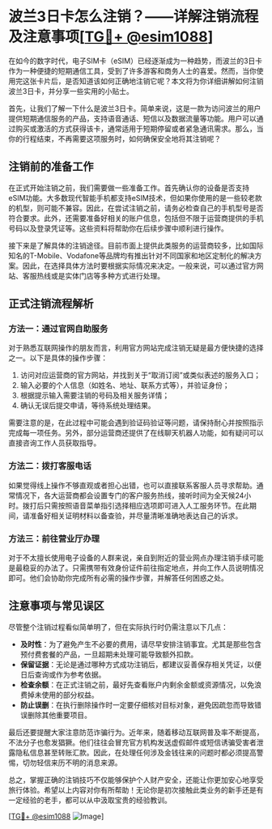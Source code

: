 # 波兰3日卡怎么注销？——详解注销流程及注意事项[[TG💪+ @esim1088](https://t.me/s/esim1088)]

在如今的数字时代，电子SIM卡（eSIM）已经逐渐成为一种趋势，而波兰的3日卡作为一种便捷的短期通信工具，受到了许多游客和商务人士的喜爱。然而，当你使用完这张卡片后，是否知道该如何正确地注销它呢？本文将为你详细讲解如何注销波兰3日卡，并分享一些实用的小贴士。

首先，让我们了解一下什么是波兰3日卡。简单来说，这是一款为访问波兰的用户提供短期通信服务的产品，支持语音通话、短信以及数据流量等功能。用户可以通过购买或激活的方式获得该卡，通常适用于短期停留或者紧急通讯需求。那么，当你的行程结束，不再需要这项服务时，如何确保安全地将其注销呢？

## 注销前的准备工作

在正式开始注销之前，我们需要做一些准备工作。首先确认你的设备是否支持eSIM功能。大多数现代智能手机都支持eSIM技术，但如果你使用的是一些较老款的机型，则可能不兼容。因此，在尝试注销之前，请务必检查自己的手机型号是否符合要求。此外，还需要准备好相关的账户信息，包括但不限于运营商提供的手机号码以及登录凭证等。这些资料将帮助你在后续步骤中顺利进行操作。

接下来是了解具体的注销途径。目前市面上提供此类服务的运营商较多，比如国际知名的T-Mobile、Vodafone等品牌均有推出针对不同国家和地区定制化的解决方案。因此，在选择具体方法时要根据实际情况来决定。一般来说，可以通过官方网站、客服热线或是实体门店等多种方式进行处理。

## 正式注销流程解析

### 方法一：通过官网自助服务

对于熟悉互联网操作的朋友而言，利用官方网站完成注销无疑是最方便快捷的选择之一。以下是具体的操作步骤：

1. 访问对应运营商的官方网站，并找到关于“取消订阅”或类似表述的服务入口；
2. 输入必要的个人信息（如姓名、地址、联系方式等），并验证身份；
3. 根据提示输入需要注销的号码及相关服务详情；
4. 确认无误后提交申请，等待系统处理结果。

需要注意的是，在此过程中可能会遇到验证码验证等问题，请保持耐心并按照指示完成每一项任务。另外，部分运营商还提供了在线聊天机器人功能，如有疑问可以直接咨询工作人员获取指导。

### 方法二：拨打客服电话

如果觉得线上操作不够直观或者担心出错，也可以直接联系客服人员寻求帮助。通常情况下，各大运营商都会设置专门的客户服务热线，接听时间为全天候24小时。拨打后只需按照语音菜单指引选择相应选项即可进入人工服务环节。在此期间，请准备好相关证明材料以备查验，并尽量清晰准确地表达自己的诉求。

### 方法三：前往营业厅办理

对于不太擅长使用电子设备的人群来说，亲自到附近的营业网点办理注销手续可能是最稳妥的办法了。只需携带有效身份证件前往指定地点，并向工作人员说明情况即可。他们会协助你完成所有必需的操作步骤，并解答任何困惑之处。

## 注意事项与常见误区

尽管整个注销过程看似简单明了，但在实际执行时仍需注意以下几点：

- **及时性**：为了避免产生不必要的费用，请尽早安排注销事宜。尤其是那些包含预付费套餐的产品，一旦超期未处理可能导致额外扣款。
- **保留证据**：无论是通过哪种方式成功注销后，都建议妥善保存相关凭证，以便日后查询或作为参考依据。
- **检查余额**：在正式注销之前，最好先查看账户内剩余金额或资源情况，以免浪费掉未使用的部分权益。
- **防止误删**：在执行删除操作时一定要仔细核对目标对象，避免因疏忽而导致错误删除其他重要项目。

最后还要提醒大家注意防范诈骗行为。近年来，随着移动互联网普及率不断提高，不法分子也愈发猖獗。他们往往会冒充官方机构发送虚假邮件或短信诱骗受害者泄露隐私信息甚至转账汇款。因此，在处理任何涉及金钱往来的问题时都必须提高警惕，切勿轻信来历不明的消息来源。

总之，掌握正确的注销技巧不仅能够保护个人财产安全，还能让你更加安心地享受旅行体验。希望以上内容对你有所帮助！无论你是初次接触此类业务的新手还是有一定经验的老手，都可以从中汲取宝贵的经验教训。

[[TG💪+ @esim1088](https://t.me/s/esim1088) ![Image](https://i.postimg.cc/4NQfJmqS/Snipaste-2025-05-13-00-14-12.png)]